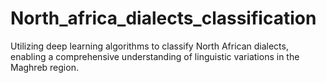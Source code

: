 # North_africa_dialects_classification
Utilizing deep learning algorithms to classify North African dialects, enabling a comprehensive understanding of linguistic variations in the Maghreb region.
